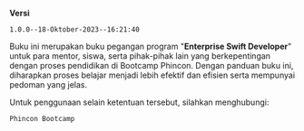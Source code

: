 **Versi** 

```
1.0.0--18-Oktober-2023--16:21:40
```

Buku ini merupakan buku pegangan program "**Enterprise Swift Developer**" untuk para
mentor, siswa, serta pihak-pihak lain yang berkepentingan dengan proses pendidikan di Bootcamp Phincon. Dengan panduan buku ini, diharapkan proses belajar menjadi lebih efektif dan efisien serta
mempunyai pedoman yang jelas.

Untuk penggunaan selain ketentuan tersebut, silahkan menghubungi:

```
Phincon Bootcamp
```
